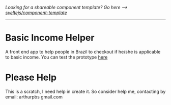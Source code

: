 *Looking for a shareable component template? Go here --> [sveltejs/component-template](https://github.com/sveltejs/component-template)*

---

# Basic Income Helper

A front end app to help people in Brazil to checkout if he/she is applicable to
basic income. You can test the prototype [here](http://basic-income.surge.sh)

# Please Help

This is a scratch, I need help in create it. So consider help me, contacting
by email: arthurpbs <at> gmail.com

